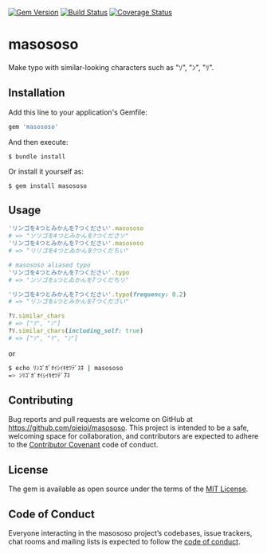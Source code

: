 [![Gem Version](https://badge.fury.io/rb/masososo.svg)](https://badge.fury.io/rb/masososo)
[![Build Status](https://travis-ci.com/oieioi/masososo.svg?token=okzT4ciBqpfSUbg7GQfs&branch=master)](https://travis-ci.com/oieioi/masososo)
[![Coverage Status](https://coveralls.io/repos/github/oieioi/masososo/badge.svg)](https://coveralls.io/github/oieioi/masososo)

# masososo

Make typo with similar-looking characters such as "ｿ", "ﾝ", "ﾘ".

## Installation

Add this line to your application's Gemfile:

```ruby
gem 'masososo'
```

And then execute:

    $ bundle install

Or install it yourself as:

    $ gem install masososo

## Usage

```ruby
'リンゴを4つとみかんを7つください'.masososo
# => "ソリゴを4つとみかんをｸつくださソ"
'リンゴを4つとみかんを7つください'.masososo
# => "リリゴを4つとゐかんをﾜつくだちい"

# masososo aliased typo
'リンゴを4つとみかんを7つください'.typo
# => "ンソゴをﾑつとゐかんを7つくだちリ"

'リンゴを4つとみかんを7つください'.typo(frequency: 0.2)
# => "リンゴをﾑつとみかんを7つください"

?ｿ.similar_chars
# => ["ﾘ", "ﾝ"]
?ｿ.similar_chars(including_self: true)
# => ["ｿ", "ﾘ", "ﾝ"]
```

or

```sh
$ echo ﾘﾝｺﾞｶﾞｵｲｼｲｷｾﾂﾃﾞｽﾈ | masososo
=> ﾝﾘｺﾟｶﾞｵｲｼｲｷｾﾂﾃﾞ7ﾈ
```

## Contributing

Bug reports and pull requests are welcome on GitHub at https://github.com/oieioi/masososo. This project is intended to be a safe, welcoming space for collaboration, and contributors are expected to adhere to the [Contributor Covenant](http://contributor-covenant.org) code of conduct.

## License

The gem is available as open source under the terms of the [MIT License](https://opensource.org/licenses/MIT).

## Code of Conduct

Everyone interacting in the masososo project’s codebases, issue trackers, chat rooms and mailing lists is expected to follow the [code of conduct](https://github.com/oieioi/masososo/blob/master/CODE_OF_CONDUCT.md).
